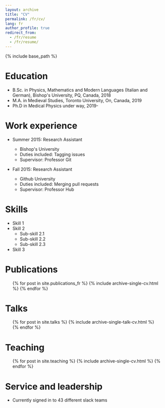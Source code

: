 ```yaml
---
layout: archive
title: "CV"
permalink: /fr/cv/
lang: fr
author_profile: true
redirect_from:
  - /fr/resume
  - /fr/resume/
---
```


{% include base_path %}

Education
======
* B.Sc. in Physics, Mathematics and Modern Languages (Italian and German), Bishop's University, PQ, Canada, 2018
* M.A. in Medieval Studies, Toronto University, On, Canada, 2019
* Ph.D in Medical Physics under way, 2019-

Work experience
======
* Summer 2015: Research Assistant
  * Bishop's University
  * Duties included: Tagging issues
  * Supervisor: Professor Git

* Fall 2015: Research Assistant
  * Github University
  * Duties included: Merging pull requests
  * Supervisor: Professor Hub
  
Skills
======
* Skill 1
* Skill 2
  * Sub-skill 2.1
  * Sub-skill 2.2
  * Sub-skill 2.3
* Skill 3

Publications
======
  <ul>{% for post in site.publications_fr %}
    {% include archive-single-cv.html %}
  {% endfor %}</ul>
  
Talks
======
  <ul>{% for post in site.talks %}
    {% include archive-single-talk-cv.html %}
  {% endfor %}</ul>
  
Teaching
======
  <ul>{% for post in site.teaching %}
    {% include archive-single-cv.html %}
  {% endfor %}</ul>
  
Service and leadership
======
* Currently signed in to 43 different slack teams
